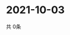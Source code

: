 # 2021-10-03
  共 0条

  <!-- BEGIN -->
  <!-- 最后更新时间Sun Oct 03 2021 11:02:43 GMT+0000 (Coordinated Universal Time) -->
  
  <!-- END -->
  
  